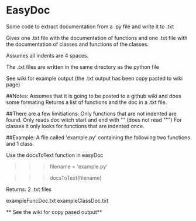 # EasyDoc
Some code to extract documentation from a .py file and write it to .txt

Gives one .txt file with the documentation of functions and one .txt file with the documentation
of classes and functions of the classes.

Assumes all indents are 4 spaces. 

The .txt files are written in the same directory as the python file

See wiki for example output (the .txt output has been copy pasted to wiki page)

##Notes:
Assumes that it is going to be posted to a github wiki and does some formating
Returns a list of functions and the doc in a .txt file. 

##There are a few limitiations:
Only functions that are not indented are found. 
Only reads doc witch start and end with ''' (does not read """)
For classes it only looks for functions that are indented once. 


##Example:
A file called 'example.py' containing the following two functions and 1 class. 

Use the docsToText function in easyDoc

>>> filename = 'example.py'

>>> docsToText(filename)

Returns: 2 .txt files

exampleFuncDoc.txt
exampleClassDoc.txt


** See the wiki for copy pased output**





